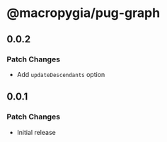 # @macropygia/pug-graph

## 0.0.2

### Patch Changes

- Add `updateDescendants` option

## 0.0.1

### Patch Changes

- Initial release
